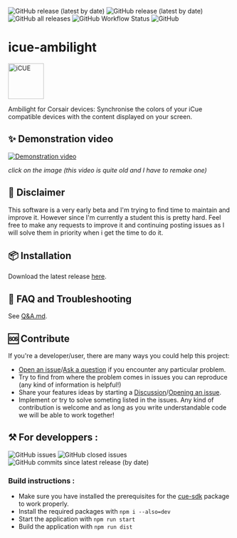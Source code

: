 ![GitHub release (latest by date)](https://img.shields.io/github/v/release/augustinbegue/icue-ambilight?style=flat-square)
![GitHub release (latest by date)](https://img.shields.io/github/downloads/augustinbegue/icue-ambilight/latest/total?style=flat-square)
![GitHub all releases](https://img.shields.io/github/downloads/augustinbegue/icue-ambilight/total?style=flat-square)
![GitHub Workflow Status](https://img.shields.io/github/workflow/status/augustinbegue/icue-ambilight/build-release?style=flat-square)
![GitHub](https://img.shields.io/github/license/augustinbegue/icue-ambilight?style=flat-square)

# icue-ambilight

<a href="https://www.corsair.com/icue"><img src="https://cwsmgmt.corsair.com/pdp/k65-rgb-mini/assets/images/icue-logo.png" alt="iCUE" height="80" /></a>

Ambilight for Corsair devices: Synchronise the colors of your iCue compatible devices with the content displayed on your screen.

## ✨ Demonstration video

[![Demonstration video](https://img.youtube.com/vi/KBrnEDs2tdk/0.jpg)](https://www.youtube.com/watch?v=KBrnEDs2tdk)

_click on the image (this video is quite old and I have to remake one)_

## 🚨 Disclaimer

This software is a very early beta and I'm trying to find time to maintain and improve it. However since I'm currently a student this is pretty hard.
Feel free to make any requests to improve it and continuing posting issues as I will solve them in priority when i get the time to do it.

## 📦 Installation

Download the latest release [here](https://github.com/augustinbegue/icue-ambilight/releases).

## 🤔 FAQ and Troubleshooting

See [Q&A.md](./Q&A.md).

## 🆘 Contribute

If you're a developer/user, there are many ways you could help this project:

-   [Open an issue](https://github.com/augustinbegue/icue-ambilight/issues/new/choose)/[Ask a question](https://github.com/augustinbegue/icue-ambilight/discussions) if you encounter any particular problem.
-   Try to find from where the problem comes in issues you can reproduce (any kind of information is helpful!)
-   Share your features ideas by starting a [Discussion](https://github.com/augustinbegue/icue-ambilight/discussions)/[Opening an issue](https://github.com/augustinbegue/icue-ambilight/issues/new/choose).
-   Implement or try to solve someting listed in the issues. Any kind of contribution is welcome and as long as you write understandable code we will be able to work together!

## ⚒️ For developpers :

![GitHub issues](https://img.shields.io/github/issues/augustinbegue/icue-ambilight?style=flat-square)
![GitHub closed issues](https://img.shields.io/github/issues-closed/augustinbegue/icue-ambilight?color=green&style=flat-square)
![GitHub commits since latest release (by date)](https://img.shields.io/github/commits-since/augustinbegue/icue-ambilight/latest?style=flat-square)

### Build instructions :

-   Make sure you have installed the prerequisites for the [cue-sdk](https://github.com/CorsairOfficial/cue-sdk-node) package to work properly.
-   Install the required packages with `npm i --also=dev`
-   Start the application with `npm run start`
-   Build the application with `npm run dist`
